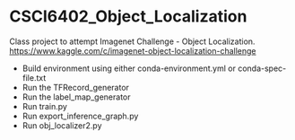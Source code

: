 # CSCI6402_Object_Localization
Class project to attempt Imagenet Challenge - Object Localization.  https://www.kaggle.com/c/imagenet-object-localization-challenge

- Build environment using either conda-environment.yml or conda-spec-file.txt
- Run the TFRecord_generator
- Run the label_map_generator
- Run train.py
- Run export_inference_graph.py
- Run obj_localizer2.py
